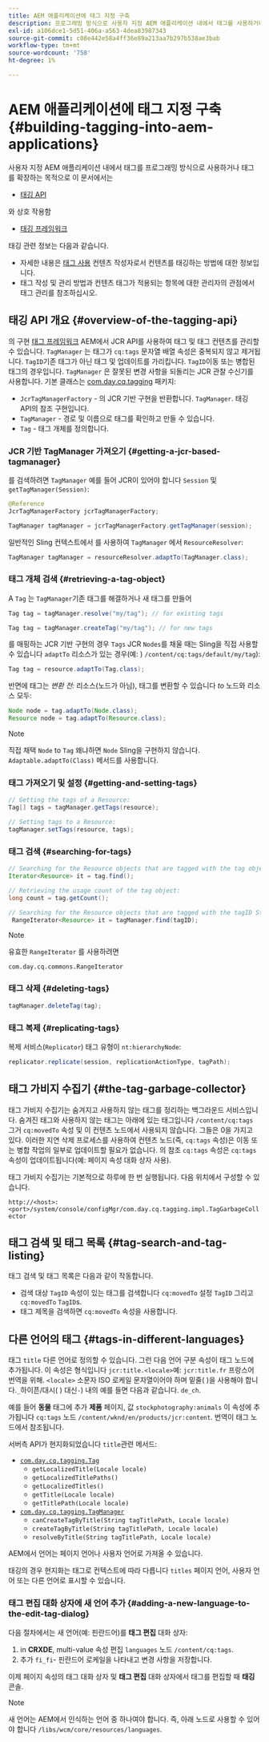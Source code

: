 ```yaml
---
title: AEM 애플리케이션에 태그 지정 구축
description: 프로그래밍 방식으로 사용자 지정 AEM 애플리케이션 내에서 태그를 사용하거나 태그를 확장하는 작업을 합니다
exl-id: a106dce1-5d51-406a-a563-4dea83987343
source-git-commit: c08e442e58a4ff36e89a213aa7b297b538ae3bab
workflow-type: tm+mt
source-wordcount: '758'
ht-degree: 1%

---
```


# AEM 애플리케이션에 태그 지정 구축 {#building-tagging-into-aem-applications}

사용자 지정 AEM 애플리케이션 내에서 태그를 프로그래밍 방식으로 사용하거나 태그를 확장하는 목적으로 이 문서에서는

* [태깅 API](https://www.adobe.io/experience-manager/reference-materials/cloud-service/javadoc/com/day/cq/tagging/package-summary.html)

와 상호 작용함

* [태깅 프레임워크](tagging-framework.md)

태깅 관련 정보는 다음과 같습니다.

* 자세한 내용은 [태그 사용](/help/sites-cloud/authoring/features/tags.md) 컨텐츠 작성자로서 컨텐츠를 태깅하는 방법에 대한 정보입니다.
* 태그 작성 및 관리 방법과 컨텐츠 태그가 적용되는 항목에 대한 관리자의 관점에서 태그 관리를 참조하십시오.

## 태깅 API 개요 {#overview-of-the-tagging-api}

의 구현 [태그 프레임워크](tagging-framework.md) AEM에서 JCR API를 사용하여 태그 및 태그 컨텐츠를 관리할 수 있습니다. `TagManager` 는 태그가 `cq:tags` 문자열 배열 속성은 중복되지 않고 제거됩니다. `TagID`기존 태그가 아닌 태그 및 업데이트를 가리킵니다. `TagID`이동 또는 병합된 태그의 경우입니다. `TagManager` 은 잘못된 변경 사항을 되돌리는 JCR 관찰 수신기를 사용합니다. 기본 클래스는 [com.day.cq.tagging](https://www.adobe.io/experience-manager/reference-materials/cloud-service/javadoc/com/day/cq/tagging/package-summary.html) 패키지:

* `JcrTagManagerFactory` - 의 JCR 기반 구현을 반환합니다. `TagManager`. 태깅 API의 참조 구현입니다.
* `TagManager` - 경로 및 이름으로 태그를 확인하고 만들 수 있습니다.
* `Tag` - 태그 개체를 정의합니다.

### JCR 기반 TagManager 가져오기 {#getting-a-jcr-based-tagmanager}

를 검색하려면 `TagManager` 예를 들어 JCR이 있어야 합니다 `Session` 및 `getTagManager(Session)`:

```java
@Reference
JcrTagManagerFactory jcrTagManagerFactory;

TagManager tagManager = jcrTagManagerFactory.getTagManager(session);
```

일반적인 Sling 컨텍스트에서 를 사용하여 `TagManager` 에서 `ResourceResolver`:

```java
TagManager tagManager = resourceResolver.adaptTo(TagManager.class);
```

### 태그 개체 검색 {#retrieving-a-tag-object}

A `Tag` 는 `TagManager`기존 태그를 해결하거나 새 태그를 만들어

```java
Tag tag = tagManager.resolve("my/tag"); // for existing tags

Tag tag = tagManager.createTag("my/tag"); // for new tags
```

를 매핑하는 JCR 기반 구현의 경우 `Tags` JCR `Nodes`를 채울 때는 Sling을 직접 사용할 수 있습니다 `adaptTo` 리소스가 있는 경우(예: ) `/content/cq:tags/default/my/tag`):

```java
Tag tag = resource.adaptTo(Tag.class);
```

반면에 태그는 *변환 전:* 리소스(노드가 아님), 태그를 변환할 수 있습니다 *to* 노드와 리소스 모두:

```java
Node node = tag.adaptTo(Node.class);
Resource node = tag.adaptTo(Resource.class);
```

>[!NOTE]
>
>직접 채택 `Node` to `Tag` 왜냐하면 `Node` Sling을 구현하지 않습니다. `Adaptable.adaptTo(Class)` 메서드를 사용합니다.

### 태그 가져오기 및 설정 {#getting-and-setting-tags}

```java
// Getting the tags of a Resource:
Tag[] tags = tagManager.getTags(resource);

// Setting tags to a Resource:
tagManager.setTags(resource, tags);
```

### 태그 검색 {#searching-for-tags}

```java
// Searching for the Resource objects that are tagged with the tag object:
Iterator<Resource> it = tag.find();

// Retrieving the usage count of the tag object:
long count = tag.getCount();

// Searching for the Resource objects that are tagged with the tagID String:
 RangeIterator<Resource> it = tagManager.find(tagID);
```

>[!NOTE]
>
>유효한 `RangeIterator` 를 사용하려면
>
>`com.day.cq.commons.RangeIterator`

### 태그 삭제 {#deleting-tags}

```java
tagManager.deleteTag(tag);
```

### 태그 복제 {#replicating-tags}

복제 서비스(`Replicator`) 태그 유형이 `nt:hierarchyNode`:

```java
replicator.replicate(session, replicationActionType, tagPath);
```

## 태그 가비지 수집기 {#the-tag-garbage-collector}

태그 가비지 수집기는 숨겨지고 사용하지 않는 태그를 정리하는 백그라운드 서비스입니다. 숨겨진 태그와 사용하지 않는 태그는 아래에 있는 태그입니다 `/content/cq:tags` 그거 `cq:movedTo` 속성 및 이 컨텐츠 노드에서 사용되지 않습니다. 그들은 0을 가지고 있다. 이러한 지연 삭제 프로세스를 사용하여 컨텐츠 노드(즉, `cq:tags` 속성)은 이동 또는 병합 작업의 일부로 업데이트할 필요가 없습니다. 의 참조 `cq:tags` 속성은 `cq:tags` 속성이 업데이트됩니다(예: 페이지 속성 대화 상자 사용).

태그 가비지 수집기는 기본적으로 하루에 한 번 실행됩니다. 다음 위치에서 구성할 수 있습니다.

`http://<host>:<port>/system/console/configMgr/com.day.cq.tagging.impl.TagGarbageCollector`

## 태그 검색 및 태그 목록 {#tag-search-and-tag-listing}

태그 검색 및 태그 목록은 다음과 같이 작동합니다.

* 검색 대상 `TagID` 속성이 있는 태그를 검색합니다 `cq:movedTo` 설정 `TagID` 그리고 `cq:movedTo` `TagID`s.
* 태그 제목을 검색하면 `cq:movedTo` 속성을 사용합니다.

## 다른 언어의 태그 {#tags-in-different-languages}

태그 `title` 다른 언어로 정의할 수 있습니다. 그런 다음 언어 구분 속성이 태그 노드에 추가됩니다. 이 속성은 형식입니다 `jcr:title.<locale>`예: `jcr:title.fr` 프랑스어 번역을 위해. `<locale>` 소문자 ISO 로케일 문자열이어야 하며 밑줄( )을 사용해야 합니다.`_`하이픈/대시( ) 대신`-`) 내의 예를 들면 다음과 같습니다. `de_ch`.

예를 들어 **동물** 태그에 추가 **제품** 페이지, 값 `stockphotography:animals` 이 속성에 추가됩니다 `cq:tags` 노드 `/content/wknd/en/products/jcr:content`. 번역이 태그 노드에서 참조됩니다.

서버측 API가 현지화되었습니다 `title`관련 메서드:

* [`com.day.cq.tagging.Tag`](https://www.adobe.io/experience-manager/reference-materials/cloud-service/javadoc/com/day/cq/tagging/Tag.html)
   * `getLocalizedTitle(Locale locale)`
   * `getLocalizedTitlePaths()`
   * `getLocalizedTitles()`
   * `getTitle(Locale locale)`
   * `getTitlePath(Locale locale)`
* [`com.day.cq.tagging.TagManager`](https://www.adobe.io/experience-manager/reference-materials/cloud-service/javadoc/com/day/cq/tagging/TagManager.html)
   * `canCreateTagByTitle(String tagTitlePath, Locale locale)`
   * `createTagByTitle(String tagTitlePath, Locale locale)`
   * `resolveByTitle(String tagTitlePath, Locale locale)`

AEM에서 언어는 페이지 언어나 사용자 언어로 가져올 수 있습니다.

태깅의 경우 현지화는 태그로 컨텍스트에 따라 다릅니다 `titles` 페이지 언어, 사용자 언어 또는 다른 언어로 표시할 수 있습니다.

### 태그 편집 대화 상자에 새 언어 추가 {#adding-a-new-language-to-the-edit-tag-dialog}

다음 절차에서는 새 언어(예: 핀란드어)를 **태그 편집** 대화 상자:

1. in **CRXDE**, multi-value 속성 편집 `languages` 노드 `/content/cq:tags`.
1. 추가 `fi_fi`- 핀란드어 로케일을 나타내고 변경 사항을 저장합니다.

이제 페이지 속성의 태그 대화 상자 및 **태그 편집** 대화 상자에서 태그를 편집할 때 **태깅** 콘솔.

>[!NOTE]
>
>새 언어는 AEM에서 인식하는 언어 중 하나여야 합니다. 즉, 아래 노드로 사용할 수 있어야 합니다 `/libs/wcm/core/resources/languages`.

